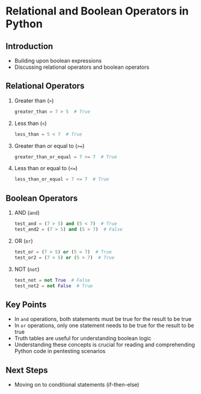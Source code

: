 # Relational and Boolean Operators in Python

## Introduction

- Building upon boolean expressions
- Discussing relational operators and boolean operators

## Relational Operators

1. Greater than (`>`)

   ```python
   greater_than = 7 > 5  # True
   ```

2. Less than (`<`)

   ```python
   less_than = 5 < 7  # True
   ```

3. Greater than or equal to (`>=`)

   ```python
   greater_than_or_equal = 7 >= 7  # True
   ```

4. Less than or equal to (`<=`)
   ```python
   less_than_or_equal = 7 <= 7  # True
   ```

## Boolean Operators

1. AND (`and`)

   ```python
   test_and = (7 > 5) and (5 < 7)  # True
   test_and2 = (7 > 5) and (5 > 7)  # False
   ```

2. OR (`or`)

   ```python
   test_or = (7 > 5) or (5 < 7)  # True
   test_or2 = (7 > 5) or (5 > 7)  # True
   ```

3. NOT (`not`)
   ```python
   test_not = not True  # False
   test_not2 = not False  # True
   ```

## Key Points

- In `and` operations, both statements must be true for the result to be true
- In `or` operations, only one statement needs to be true for the result to be true
- Truth tables are useful for understanding boolean logic
- Understanding these concepts is crucial for reading and comprehending Python code in pentesting scenarios

## Next Steps

- Moving on to conditional statements (if-then-else)
